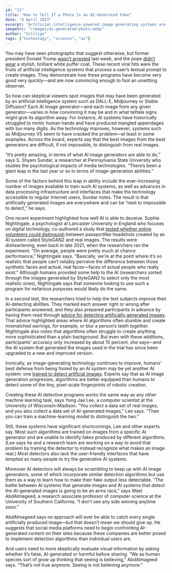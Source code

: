 ```yaml
---
id: "11"
title: "How to Tell If a Photo Is an AI-Generated Fake"
date: "8 April 2023"
excerpt: "Artificial-intelligence-powered image-generating systems are making fake photographs so hard to detect that we need AI to catch them"
imageSrc: "/images/ai-generated-photo.webp"
author: "Vitiligo"
tags: ["technology", "science", "ai"]
---
```


You may have seen photographs that suggest otherwise, but former president Donald Trump [wasn’t arrested](https://apnews.com/article/fact-check-trump-NYPD-stormy-daniels-539393517762) last week, and the pope [didn’t wear](https://www.buzzfeednews.com/article/chrisstokelwalker/pope-puffy-jacket-ai-midjourney-image-creator-interview) a stylish, brilliant white puffer coat. These recent viral hits were the fruits of artificial intelligence systems that process a user’s textual prompt to create images. They demonstrate how these programs have become very good very quickly—and are now convincing enough to fool an unwitting observer.

So how can skeptical viewers spot images that may have been generated by an artificial intelligence system such as DALL-E, Midjourney or Stable Diffusion? Each AI image generator—and each image from any given generator—varies in how convincing it may be and in what telltale signs might give its algorithm away. For instance, AI systems have historically struggled to mimic human hands and have produced mangled appendages with too many digits. As the technology improves, however, systems such as Midjourney V5 seem to have cracked the problem—at least in some examples. Across the board, experts say that the best images from the best generators are difficult, if not impossible, to distinguish from real images.

“It’s pretty amazing, in terms of what AI image generators are able to do,” says S. Shyam Sundar, a researcher at Pennsylvania State University who studies the psychological impacts of media technologies. “There’s been a giant leap in the last year or so in terms of image-generation abilities.”

Some of the factors behind this leap in ability include the ever-increasing number of images available to train such AI systems, as well as advances in data processing infrastructure and interfaces that make the technology accessible to regular Internet users, Sundar notes. The result is that artificially generated images are everywhere and can be “next to impossible to detect,” he says.

One recent experiment highlighted how well AI is able to deceive. Sophie Nightingale, a psychologist at Lancaster University in England who focuses on digital technology, co-authored a study that [tested whether online volunteers could distinguish](https://www.pnas.org/doi/full/10.1073/pnas.2120481119) between passportlike headshots created by an AI system called StyleGAN2 and real images. The results were disheartening, even back in late 2021, when the researchers ran the experiment. “On average, people were pretty much at chance performance,” Nightingale says. “Basically, we’re at the point where it’s so realistic that people can’t reliably perceive the difference between those synthetic faces and actual, real faces—faces of actual people who really exist.” Although humans provided some help to the AI (researchers sorted through the images generated by StyleGAN2 to select only the most realistic ones), Nightingale says that someone looking to use such a program for nefarious purposes would likely do the same.

In a second test, the researchers tried to help the test subjects improve their AI-detecting abilities. They marked each answer right or wrong after participants answered, and they also prepared participants in advance by having them read through [advice for detecting artificially generated images](https://www.nytimes.com/interactive/2020/11/21/science/artificial-intelligence-fake-people-faces.html). That advice highlighted areas where AI algorithms often stumble and create mismatched earrings, for example, or blur a person’s teeth together. Nightingale also notes that algorithms often struggle to create anything more sophisticated than a plain background. But even with these additions, participants’ accuracy only increased by about 10 percent, she says—and the AI system that generated the images used in the trial has since been upgraded to a new and improved version.

Ironically, as image-generating technology continues to improve, humans’ best defense from being fooled by an AI system may be yet another AI system: one [trained to detect artificial images](https://huggingface.co/spaces/umm-maybe/AI-image-detector). Experts say that as AI image generation progresses, algorithms are better equipped than humans to detect some of the tiny, pixel-scale fingerprints of robotic creation.

Creating these AI detective programs works the same way as any other machine learning task, says Yong Jae Lee, a computer scientist at the University of Wisconsin–Madison. “You collect a data set of real images, and you also collect a data set of AI-generated images,” Lee says. “Then you can train a machine-learning model to distinguish the two.”

Still, these systems have significant shortcomings, Lee and other experts say. Most such algorithms are trained on images from a specific AI generator and are unable to identify fakes produced by different algorithms. (Lee says he and a research team are working on a way to avoid that problem by training the detector to instead recognize what makes an image real.) Most detectors also lack the user-friendly interfaces that have tempted so many people to try the generative AI systems.

Moreover AI detectors will always be scrambling to keep up with AI image generators, some of which incorporate similar detection algorithms but use them as a way to learn how to make their fake output less detectable. “The battle between AI systems that generate images and AI systems that detect the AI-generated images is going to be an arms race,” says Wael AbdAlmageed, a research associate professor of computer science at the University of Southern California. “I don’t see any side winning anytime soon.”

AbdAlmageed says no approach will ever be able to catch every single artificially produced image—but that doesn’t mean we should give up. He suggests that social media platforms need to begin confronting AI-generated content on their sites because these companies are better posed to implement detection algorithms than individual users are.

And users need to more skeptically evaluate visual information by asking whether it’s false, AI-generated or harmful before sharing. “We as human species sort of grow up thinking that seeing is believing,” AbdAlmageed says. “That’s not true anymore. Seeing is not believing anymore.”
